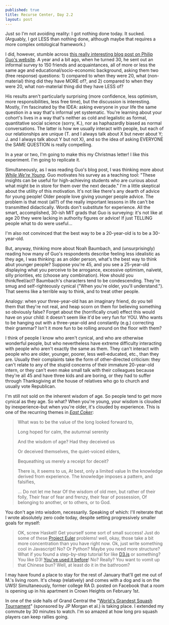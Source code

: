 ```yaml
---
published: true
title: Recurse Center, Day 2.2
layout: post
---
```

Just so I'm not avoiding reality: I got nothing done today. It sucked. (Arguably, I got LESS than nothing done, although maybe that requires a more complex ontological framework.)

I did, however, stumble across [this really interesting blog post on Philip Guo's website](http://pgbovine.net/high-achievers-turning-thirty.htm). A year and a bit ago, when he turned 30, he sent out an informal survey to 150 friends and acquaintances, all of more or less the same age and educational/socio-economic background, asking them two (free response) questions: 1) compared to when they were 20, what (non-material) thing did they have MORE of?, and 2) compared to when they were 20, what non-material thing did they have LESS of? 

His results aren't particularly surprising (more confidence, less optimism, more responsibilities, less free time), but the discussion is interesting. Mostly, I'm fascinated by the IDEA: asking everyone in your life the same question in a way that's informal yet systematic. You're learning about your cohort's lives in a way that's neither as cold and legalistic as formal, quantitative social science (sorry, K.), nor as haphazardly biased as normal conversations. The latter is how we usually interact with people, but each of our relationships are unique (T. and I always talk about X but never about Y; J. and I always talk about Y but not X), and so the idea of asking EVERYONE the SAME QUESTION is really compelling. 

In a year or two, I'm going to make this my Christmas letter! I like this experiment. I'm going to replicate it.   

Simultaneously, as I was reading Guo's blog post, I was thinking more about [*While We're Young*](https://amalex5.github.io/2016/01/10/recurse-center-day...-something.html). Guo motivates his survey as a teaching tool: "These insights can be useful for high-achieving students who are curious about what might be in store for them over the next decade." I'm a little skeptical about the utility of this motivation. It's not like there's any dearth of advice for young people! Older people love giving younger people advice. The problem is that most (all?) of the really important lessons in life can't be transmitted didactically. Words don't substitute for experience. All the smart, accomplished, 30-ish MIT grads that Guo  is surveying: it's not like at age 20 they were lacking in authority figures or advice! If just TELLING people what to do were useful...

I'm also not convinced that the best way to be a 20-year-old is to be a 30-year-old. 

But, anyway, thinking more about Noah Baumbach, and (unsurprisingly) reading how many of Guo's respondents describe feeling less idealistic as they age, I was thinking: as an older person, what's the best way to think abut younger people? Suppose you're 45, and you see a 25-year-old displaying what you perceive to be arrogance, excessive optimism, naïveté, silly priorities, etc (choose any combination). How should you think/feel/act? Baumbach's characters tend to be condescending. They're smug and self-righteously cynical ("When you're older, you'll understand."). That seems like a terrible way to think, and to treat other people. 

Analogy: when your three-year-old has an imaginary friend, do you tell them that they're not real, and heap scorn on them for believing something so obviously false? Forget about the (horrifically cruel) effect this would have on your child: it doesn't seem like it'd be very fun for YOU. Who wants to be hanging out with a three-year-old and constantly (e.g.) correcting their grammar? Isn't it more fun to be rolling around on the floor with them?

I think of people I know who aren't cynical, and who are otherwise wonderful people, but who nevertheless have extreme difficulty interacting with people who aren't exactly the same as them. They can't interact with people who are older, younger, poorer, less well-educated, etc., than they are. Usually their complaints take the form of other-directed criticism: they can't relate to any of the stupid concerns of their immature 20-year-old intern, or they can't even make small talk with their colleagues because they're all 45 and have three kids and are boring, or they had to suffer through Thanksgiving at the house of relatives who go to church and usually vote Republican.

I'm still not sold on the inherent wisdom of age. So people tend to get more cynical as they age. So what?  When you're young, your wisdom is clouded by inexperience–but when you're older, it's clouded by experience. This is one of the recurring themes in 
 [*East Coker*](http://www.davidgorman.com/4Quartets/2-coker.htm):

>What was to be the value of the long looked forward to,
>
>Long hoped for calm, the autumnal serenity
>
>And the wisdom of age? Had they deceived us
>
>Or deceived themselves, the quiet-voiced elders,
>
>Bequeathing us merely a receipt for deceit?
>
>
>There is, it seems to us,
>At best, only a limited value
>In the knowledge derived from experience.
>The knowledge imposes a pattern, and falsifies,
>
>... Do not let me hear
>Of the wisdom of old men, but rather of their folly,
>Their fear of fear and frenzy, their fear of possession,
>Of belonging to another, or to others, or to God.

You don't age into wisdom, necessarily. Speaking of which: I'll reiterate that I wrote absolutely zero code today, despite setting progressively smaller goals for myself:

> OK, screw Haskell! Get yourself some sort of small success! Just do some of these [Project Euler](http://www.theatlantic.com/technology/archive/2011/06/how-i-failed-failed-and-finally-succeeded-at-learning-how-to-code/239855/) problems! well, okay, those take a bit more concentration than you have right now. Ok, just write something cool in Javascript! No? Or Python? Maybe you need more structure? What if you found a step-by-step tutorial for like [D3.js](http://d3js.org/) or something? You like D3! [You've used it before](http://www.andrusia.com/gearseer)! No? Really? You want to vomit up that Chinese bun? Well, at least do it in the bathroom?

I may have found a place to stay for the rest of January that'll get me out of M.'s living room. It's cheap (relatively) and comes with a dog and is on the UWS! Simultaneously, former college RA D. posted on Facebook that a room is opening up in his apartment in Crown Heights on February 1st. 

In one of the side halls of Grand Central the "[World's Grandest Squash Tournament](http://www.tocsquash.com/)" (sponsored by JP Morgan et al.) is taking place. I extended my commute by 30 minutes to watch. I'm so amazed at how long pro squash players can keep rallies going.